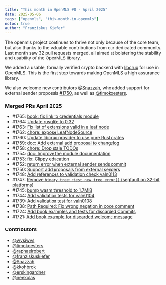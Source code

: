 ```yaml
---
title: "This month in OpenMLS #8 - April 2025"
date: 2025-05-06
tags: ["openmls", "this-month-in-openmls"]
notoc: true
author: "Franziskus Kiefer"
---
```


The openmls project continues to thrive not only because of the core team, but
also thanks to the valuable contributions from our dedicated community.
Last month saw 32 pull requests merged, all aimed at bolstering the stability
and usability of the OpenMLS library.

We added a usable, formally verified crypto backend with [libcrux](https://github.com/cryspen/libcrux)
for use in OpenMLS.
This is the first step towards making OpenMLS a high assurance library.

We also welcome new contributors [@Snazzah](https://github.com/Snazzah), who added
support for external sender proposals [#1750](https://github.com/openmls/openmls/pull/1750),
as well as [@timokoesters](https://github.com/timokoesters).

### Merged PRs April 2025
* #1765: [book: fix link to credentials module](https://github.com/openmls/openmls/pull/1765)
* #1764: [Update rusqlite to 0.32](https://github.com/openmls/openmls/pull/1764)
* #1763: [Fix list of extensions valid in a leaf node](https://github.com/openmls/openmls/pull/1763)
* #1762: [chore: expose LeafNodeSource](https://github.com/openmls/openmls/pull/1762)
* #1760: [Update libcrux provider to use pure Rust crates](https://github.com/openmls/openmls/pull/1760)
* #1759: [doc: Add external add proposal to changelog](https://github.com/openmls/openmls/pull/1759)
* #1758: [chore: Drop stale TODOs](https://github.com/openmls/openmls/pull/1758)
* #1754: [doc: Improve the module documentation](https://github.com/openmls/openmls/pull/1754)
* #1753: [fix: Clippy education](https://github.com/openmls/openmls/pull/1753)
* #1752: [return error when external sender sends commit](https://github.com/openmls/openmls/pull/1752)
* #1750: [Support add proposals from external senders](https://github.com/openmls/openmls/pull/1750)
* #1748: [Add references to validation check valn0113](https://github.com/openmls/openmls/pull/1748)
* #1747: [Remove `binary_tree::test_new_tree_error()` (segfault on 32-bit platforms)](https://github.com/openmls/openmls/pull/1747)
* #1745: [bump wasm threshold to 1.7MiB](https://github.com/openmls/openmls/pull/1745)
* #1744: [Add validation tests for valn0104](https://github.com/openmls/openmls/pull/1744)
* #1739: [Add validation test for valn0108](https://github.com/openmls/openmls/pull/1739)
* #1738: [Path Required: Fix wrong negation in code comment](https://github.com/openmls/openmls/pull/1738)
* #1724: [Add book examples and tests for discarded Commits](https://github.com/openmls/openmls/pull/1724)
* #1721: [Add book example for discarded welcome message](https://github.com/openmls/openmls/pull/1721)

### Contributors
* [@wysiwys](https://github.com/wysiwys)
* [@timokoesters](https://github.com/timokoesters)
* [@raphaelrobert](https://github.com/raphaelrobert)
* [@franziskuskiefer](https://github.com/franziskuskiefer)
* [@Snazzah](https://github.com/Snazzah)
* [@kkohbrok](https://github.com/kkohbrok)
* [@erskingardner](https://github.com/erskingardner)
* [@neekolas](https://github.com/neekolas)
